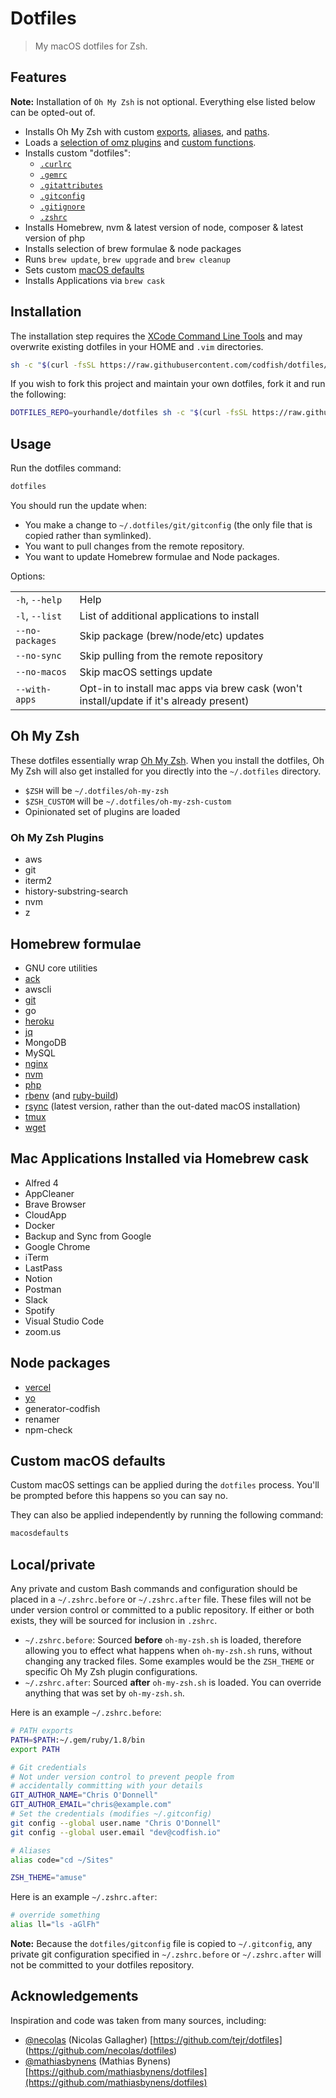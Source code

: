 # Dotfiles

> My macOS dotfiles for Zsh.

## Features

**Note:** Installation of `Oh My Zsh` is not optional. Everything else listed
below can be opted-out of.

- Installs Oh My Zsh with custom [exports](oh-my-zsh-custom/01-exports.zsh), [aliases](oh-my-zsh-custom/02-aliases.zsh), and [paths](oh-my-zsh-custom/02-aliases.zsh).
- Loads a [selection of omz plugins](dotfiles/zshrc#L66) and [custom functions](functions).
- Installs custom "dotfiles":
  - [`.curlrc`](dotfiles/curlrc)
  - [`.gemrc`](dotfiles/gemrc)
  - [`.gitattributes`](dotfiles/gitattributes)
  - [`.gitconfig`](dotfiles/gitconfig)
  - [`.gitignore`](dotfiles/gitignore)
  - [`.zshrc`](dotfiles/zshrc)
- Installs Homebrew, nvm & latest version of node, composer & latest version of php
- Installs selection of brew formulae & node packages
- Runs `brew update`, `brew upgrade` and `brew cleanup`
- Sets custom [macOS defaults](bin/macosdefaults)
- Installs Applications via `brew cask`

## Installation

The installation step requires the [XCode Command Line
Tools](https://developer.apple.com/downloads) and may overwrite existing
dotfiles in your HOME and `.vim` directories.

```sh
sh -c "$(curl -fsSL https://raw.githubusercontent.com/codfish/dotfiles/master/install.sh)"
```

If you wish to fork this project and maintain your own dotfiles, fork it and
run the following:

```sh
DOTFILES_REPO=yourhandle/dotfiles sh -c "$(curl -fsSL https://raw.githubusercontent.com/yourhandle/dotfiles/master/install.sh)"
```

## Usage

Run the dotfiles command:

```sh
dotfiles
```

You should run the update when:

- You make a change to `~/.dotfiles/git/gitconfig` (the only file that is
  copied rather than symlinked).
- You want to pull changes from the remote repository.
- You want to update Homebrew formulae and Node packages.

Options:

<table>
    <tr>
        <td><code>-h</code>, <code>--help</code></td>
        <td>Help</td>
    </tr>
    <tr>
        <td><code>-l</code>, <code>--list</code></td>
        <td>List of additional applications to install</td>
    </tr>
    <tr>
        <td><code>--no-packages</code></td>
        <td>Skip package (brew/node/etc) updates</td>
    </tr>
    <tr>
        <td><code>--no-sync</code></td>
        <td>Skip pulling from the remote repository</td>
    </tr>
    <tr>
        <td><code>--no-macos</code></td>
        <td>Skip macOS settings update</td>
    </tr>
    <tr>
        <td><code>--with-apps</code></td>
        <td>Opt-in to install mac apps via brew cask (won't install/update if it's already present)</td>
    </tr>
</table>

## Oh My Zsh

These dotfiles essentially wrap [Oh My Zsh](https://ohmyz.sh/). When you install the dotfiles, Oh My Zsh will also get installed for you directly into the `~/.dotfiles` directory.

- `$ZSH` will be `~/.dotfiles/oh-my-zsh`
- `$ZSH_CUSTOM` will be `~/.dotfiles/oh-my-zsh-custom`
- Opinionated set of plugins are loaded

### Oh My Zsh Plugins

- aws
- git
- iterm2
- history-substring-search
- nvm
- z

## Homebrew formulae

- GNU core utilities
- [ack](http://betterthangrep.com/)
- awscli
- [git](http://git-scm.com/)
- go
- [heroku](https://devcenter.heroku.com/articles/heroku-cli)
- [jq](https://stedolan.github.io/jq/)
- MongoDB
- MySQL
- [nginx](https://www.nginx.com/)
- [nvm](https://github.com/creationix/nvm)
- [php](https://formulae.brew.sh/formula/php)
- [rbenv](https://github.com/rbenv/rbenv) (and [ruby-build](https://github.com/rbenv/ruby-build))
- [rsync](https://rsync.samba.org/) (latest version, rather than the out-dated macOS installation)
- [tmux](https://github.com/tmux/tmux/wiki)
- [wget](http://www.gnu.org/software/wget/)

## Mac Applications Installed via Homebrew cask

- Alfred 4
- AppCleaner
- Brave Browser
- CloudApp
- Docker
- Backup and Sync from Google
- Google Chrome
- iTerm
- LastPass
- Notion
- Postman
- Slack
- Spotify
- Visual Studio Code
- zoom.us

## Node packages

- [vercel](https://vercel.com/)
- [yo](http://yeoman.io/)
- generator-codfish
- renamer
- npm-check

## Custom macOS defaults

Custom macOS settings can be applied during the `dotfiles` process. You'll be prompted before this happens so you can say no.

They can also be applied independently by running the following command:

```sh
macosdefaults
```

## Local/private

Any private and custom Bash commands and configuration should be placed in a
`~/.zshrc.before` or `~/.zshrc.after` file. These files will not be under
version control or committed to a public repository. If either or both exists,
they will be sourced for inclusion in `.zshrc`.

- `~/.zshrc.before`: Sourced **before** `oh-my-zsh.sh` is loaded, therefore allowing you to effect what happens when `oh-my-zsh.sh` runs, without changing any tracked files. Some examples would be the `ZSH_THEME` or specific Oh My Zsh plugin configurations.
- `~/.zshrc.after`: Sourced **after**  `oh-my-zsh.sh` is loaded. You can override anything that was set by `oh-my-zsh.sh`.

Here is an example `~/.zshrc.before`:

```sh
# PATH exports
PATH=$PATH:~/.gem/ruby/1.8/bin
export PATH

# Git credentials
# Not under version control to prevent people from
# accidentally committing with your details
GIT_AUTHOR_NAME="Chris O'Donnell"
GIT_AUTHOR_EMAIL="chris@example.com"
# Set the credentials (modifies ~/.gitconfig)
git config --global user.name "Chris O'Donnell"
git config --global user.email "dev@codfish.io"

# Aliases
alias code="cd ~/Sites"

ZSH_THEME="amuse"
```

Here is an example `~/.zshrc.after`:

```sh
# override something
alias ll="ls -aGlFh"
```

**Note:** Because the `dotfiles/gitconfig` file is copied to `~/.gitconfig`, any private
git configuration specified in `~/.zshrc.before` or `~/.zshrc.after` will not be committed to
your dotfiles repository.

## Acknowledgements

Inspiration and code was taken from many sources, including:

- [@necolas](https://github.com/necolas) (Nicolas Gallagher)
  [https://github.com/tejr/dotfiles] (https://github.com/necolas/dotfiles)
- [@mathiasbynens](https://github.com/mathiasbynens) (Mathias Bynens)
  [https://github.com/mathiasbynens/dotfiles](https://github.com/mathiasbynens/dotfiles)
